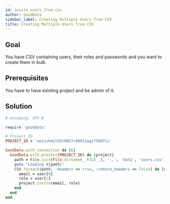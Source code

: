 ```yaml
---
id: invite_users_from_csv
author: GoodData
sidebar_label: Creating Multiple Users from CSV
title: Creating Multiple Users from CSV
---
```


Goal
-------

You have CSV containing users, their roles and passwords and you want to
create them in bulk.

Prerequisites
-------------

You have to have existing project and be admin of it.

Solution
--------


```ruby
# encoding: UTF-8

require 'gooddata'

# Project ID
PROJECT_ID = 'we1vvh4il93r0927r809i3agif50d7iz'

GoodData.with_connection do |c|
  GoodData.with_project(PROJECT_ID) do |project|
    path = File.join(File.dirname(__FILE__), '..', 'data', 'users.csv')
    puts "Loading #{path}"
    CSV.foreach(path, :headers => true, :return_headers => false) do |user|
      email = user[0]
      role = user[1]
      project.invite(email, role)
    end
  end
end
```
